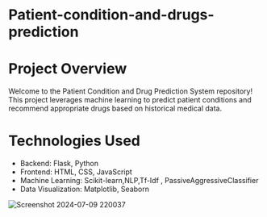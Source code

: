 # Patient-condition-and-drugs-prediction

# Project Overview
Welcome to the Patient Condition and Drug Prediction System repository! This project leverages machine learning to predict patient conditions and recommend appropriate drugs based on historical medical data.

# Technologies Used
* Backend: Flask, Python
* Frontend: HTML, CSS, JavaScript
* Machine Learning: Scikit-learn,NLP,Tf-Idf , PassiveAggressiveClassifier
* Data Visualization: Matplotlib, Seaborn


![Screenshot 2024-07-09 220037](https://github.com/Kavanaa18/Patient-condition-and-drugs-prediction/assets/96811033/f00305d3-f9a4-447a-b41c-97373cada9d5)
